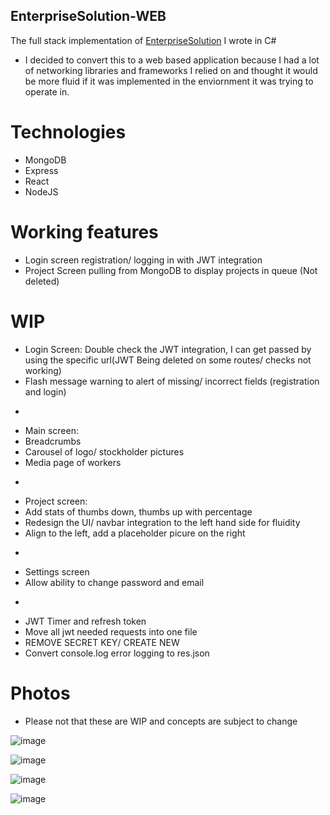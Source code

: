 ## EnterpriseSolution-WEB
The full stack implementation of [EnterpriseSolution](https://github.com/Chris-Ngu/EnterpriseSolution) I wrote in C#

* I decided to convert this to a web based application because I had a lot of networking libraries and frameworks I relied on and thought it would be more fluid if it was implemented in the enviornment it was trying to operate in.

# Technologies
* MongoDB
* Express
* React
* NodeJS

# Working features
* Login screen registration/ logging in with JWT integration
* Project Screen pulling from MongoDB to display projects in queue (Not deleted)

# WIP 
* Login Screen: Double check the JWT integration, I can get passed by using the specific url(JWT Being deleted on some routes/ checks not working)
* Flash message warning to alert of missing/ incorrect fields (registration and login)

-
* Main screen:
* Breadcrumbs
* Carousel of logo/ stockholder pictures
* Media page of workers

-
* Project screen: 
* Add stats of thumbs down, thumbs up with percentage
* Redesign the UI/ navbar integration to the left hand side for fluidity
* Align to the left, add a placeholder picure on the right

-
* Settings screen
* Allow ability to change password and email

-
* JWT Timer and refresh token
* Move all jwt needed requests into one file
* REMOVE SECRET KEY/ CREATE NEW 
* Convert console.log error logging to res.json


# Photos
* Please not that these are WIP and concepts are subject to change

![image](https://user-images.githubusercontent.com/57853013/75618629-c3d37c00-5b36-11ea-80fd-13a6152c778c.png)

![image](https://user-images.githubusercontent.com/57853013/75618616-94247400-5b36-11ea-8777-c0ee7992a38b.png)

![image](https://user-images.githubusercontent.com/57853013/78454232-67470d80-765c-11ea-8e6e-2c591c60ac08.png)

![image](https://user-images.githubusercontent.com/57853013/78454790-e0942f80-765f-11ea-83b3-8488c07baa87.png)


